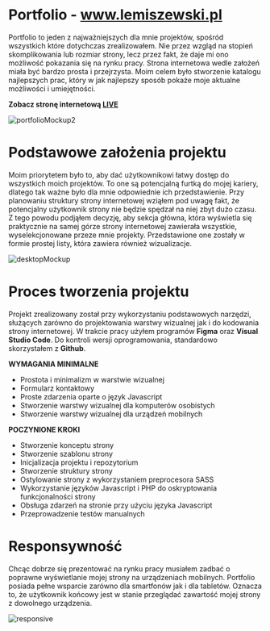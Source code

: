 # Portfolio - www.lemiszewski.pl

Portfolio to jeden z najważniejszych dla mnie projektów, spośród wszystkich które dotychczas zrealizowałem. Nie przez wzgląd na stopień skomplikowania lub rozmiar strony, lecz przez fakt, że daje mi ono możliwość pokazania się na rynku pracy. Strona internetowa wedle założeń miała być bardzo prosta i przejrzysta. Moim celem było stworzenie katalogu najlepszych prac, który w jak najlepszy sposób pokaże moje aktualne możliwości i umiejętności.

**Zobacz stronę internetową [LIVE](http://lemiszewski.pl)**

![portfolioMockup2](https://user-images.githubusercontent.com/76050486/155189545-a32b1905-5158-466c-9297-6fe790932c79.png)

# Podstawowe założenia projektu

Moim priorytetem było to, aby dać użytkownikowi łatwy dostęp do wszystkich moich projektów. To one są potencjalną furtką do mojej kariery, dlatego tak ważne było dla mnie odpowiednie ich przedstawienie. Przy planowaniu struktury strony internetowej wziąłem pod uwagę fakt, że potencjalny użytkownik strony nie będzie spędzał na niej zbyt dużo czasu. Z tego powodu podjąłem decyzję, aby sekcja główna, która wyświetla się praktycznie na samej górze strony internetowej zawierała wszystkie, wyselekcjonowane przeze mnie projekty. Przedstawione one zostały w formie prostej listy, która zawiera również wizualizacje.

![desktopMockup](https://user-images.githubusercontent.com/76050486/155189592-afd19e46-2b21-4389-a20f-fc0f5e895824.jpg)

# Proces tworzenia projektu

Projekt zrealizowany został przy wykorzystaniu podstawowych narzędzi, służących zarówno do projektowania warstwy wizualnej jak i do kodowania strony internetowej. W trakcie pracy użyłem programów **Figma** oraz **Visual Studio Code**. Do kontroli wersji oprogramowania, standardowo skorzystałem z **Github**.

**WYMAGANIA MINIMALNE**
- Prostota i minimalizm w warstwie wizualnej
- Formularz kontaktowy
- Proste zdarzenia oparte o język Javascript
- Stworzenie warstwy wizualnej dla komputerów osobistych
- Stworzenie warstwy wizualnej dla urządzeń mobilnych

**POCZYNIONE KROKI**
- Stworzenie konceptu strony
- Stworzenie szablonu strony
- Inicjalizacja projektu i repozytorium
- Stworzenie struktury strony
- Ostylowanie strony z wykorzystaniem preprocesora SASS
- Wykorzystanie języków Javascript i PHP do oskryptowania funkcjonalności strony
- Obsługa zdarzeń na stronie przy użyciu języka Javascript
- Przeprowadzenie testów manualnych

# Responsywność

Chcąc dobrze się prezentować na rynku pracy musiałem zadbać o poprawne wyświetlanie mojej strony na urządzeniach mobilnych. Portfolio posiada pełne wsparcie zarówno dla smartfonów jak i dla tabletów. Oznacza to, że użytkownik końcowy jest w stanie przeglądać zawartość mojej strony z dowolnego urządzenia.

![responsive](https://user-images.githubusercontent.com/76050486/155189647-11b0ec60-583f-4d04-9a59-7fffef74d0ee.png)
